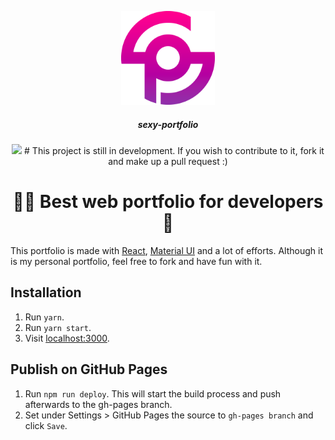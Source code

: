 <p align="center">
  <img width="150" src="./src/assets/images/sexy-portfolio-logo.png">
  <br/>
</p>
  <h5 align="center">sexy-portfolio</h5> 
  <p align="center">
  <img src="https://travis-ci.com/Thyix/sexy-portfolio.svg?branch=master">
  # This project is still in development. If you wish to contribute to it, fork it and make up a pull request :)
  </p>
  <h1 align="center">👨‍💻 Best web portfolio for developers 🍾</h1>

This portfolio is made with [React](https://github.com/facebook/react), [Material UI](https://github.com/callemall/material-ui) and a lot of efforts.
Although it is my personal portfolio, feel free to fork and have fun with it.

## Installation

1. Run `yarn`.
2. Run `yarn start`.
3. Visit [localhost:3000](http://localhost:3000).


## Publish on GitHub Pages

1. Run `npm run deploy`. This will start the build process and push afterwards to the gh-pages branch.
2. Set under Settings > GitHub Pages the source to `gh-pages branch` and click `Save`.

